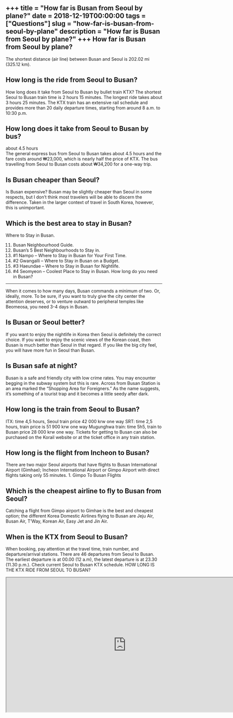 +++
title = "How far is Busan from Seoul by plane?"
date = 2018-12-19T00:00:00
tags = ["Questions"]
slug = "how-far-is-busan-from-seoul-by-plane"
description = "How far is Busan from Seoul by plane?"
+++
How far is Busan from Seoul by plane?
-------------------------------------

The shortest distance (air line) between Busan and Seoul is 202.02 mi (325.12 km).

How long is the ride from Seoul to Busan?
-----------------------------------------

How long does it take from Seoul to Busan by bullet train KTX? The shortest Seoul to Busan train time is 2 hours 15 minutes. The longest ride takes about 3 hours 25 minutes. The KTX train has an extensive rail schedule and provides more than 20 daily departure times, starting from around 8 a.m. to 10:30 p.m.

How long does it take from Seoul to Busan by bus?
-------------------------------------------------

about 4.5 hours  
The general express bus from Seoul to Busan takes about 4.5 hours and the fare costs around ₩23,000, which is nearly half the price of KTX. The bus travelling from Seoul to Busan costs about ₩34,200 for a one-way trip.

Is Busan cheaper than Seoul?
----------------------------

Is Busan expensive? Busan may be slightly cheaper than Seoul in some respects, but I don’t think most travelers will be able to discern the difference. Taken in the larger context of travel in South Korea, however, this is unimportant.

Which is the best area to stay in Busan?
----------------------------------------

Where to Stay in Busan.

11. Busan Neighbourhood Guide.
12. Busan’s 5 Best Neighbourhoods to Stay in.
13. \#1 Nampo – Where to Stay in Busan for Your First Time.
14. \#2 Gwangalli – Where to Stay in Busan on a Budget.
15. \#3 Haeundae – Where to Stay in Busan for Nightlife.
16. \#4 Seomyeon – Coolest Place to Stay in Busan.
How long do you need in Busan?
------------------------------

When it comes to how many days, Busan commands a minimum of two. Or, ideally, more. To be sure, if you want to truly give the city center the attention deserves, or to venture outward to peripheral temples like Beomeosa, you need 3-4 days in Busan.

Is Busan or Seoul better?
-------------------------

If you want to enjoy the nightlife in Korea then Seoul is definitely the correct choice. If you want to enjoy the scenic views of the Korean coast, then Busan is much better than Seoul in that regard. If you like the big city feel, you will have more fun in Seoul than Busan.

Is Busan safe at night?
-----------------------

Busan is a safe and friendly city with low crime rates. You may encounter begging in the subway system but this is rare. Across from Busan Station is an area marked the “Shopping Area for Foreigners.” As the name suggests, it’s something of a tourist trap and it becomes a little seedy after dark.

How long is the train from Seoul to Busan?
------------------------------------------

ITX: time 4,5 hours, Seoul train price 42 000 krw one way SRT: time 2,5 hours, train price is 51 900 krw one way Mugunghwa train: time 5h5, train to Busan price 28 000 krw one way. Tickets for getting to Busan can also be purchased on the Korail website or at the ticket office in any train station.

How long is the flight from Incheon to Busan?
---------------------------------------------

There are two major Seoul airports that have flights to Busan International Airport (Gimhae); Incheon International Airport or Gimpo Airport with direct flights taking only 55 minutes. 1. Gimpo To Busan Flights

Which is the cheapest airline to fly to Busan from Seoul?
---------------------------------------------------------

Catching a flight from Gimpo airport to Gimhae is the best and cheapest option; the different Korea Domestic Airlines flying to Busan are Jeju Air, Busan Air, T’Way, Korean Air, Easy Jet and Jin Air.

When is the KTX from Seoul to Busan?
------------------------------------

When booking, pay attention at the travel time, train number, and departure/arrival stations. There are​ 46 departures from Seoul to Busan. The earliest departure is at 00.00 (12 a.m), the latest departure is at 23.30 (11.30 p.m.). Check current Seoul to Busan KTX schedule. HOW LONG IS THE KTX RIDE FROM SEOUL TO BUSAN?

<iframe allow="accelerometer; autoplay; clipboard-write; encrypted-media; gyroscope; picture-in-picture" allowfullscreen="" class="__youtube_prefs__  epyt-is-override  no-lazyload" data-no-lazy="1" data-origheight="433" data-origwidth="770" data-skipgform_ajax_framebjll="" height="433" id="_ytid_12479" loading="lazy" src="https://www.youtube.com/embed/nfjlCHcUgdY?enablejsapi=1&autoplay=0&cc_load_policy=0&cc_lang_pref=&iv_load_policy=1&loop=0&modestbranding=0&rel=1&fs=1&playsinline=0&autohide=2&theme=dark&color=red&controls=1&" title="YouTube player" width="770"></iframe>